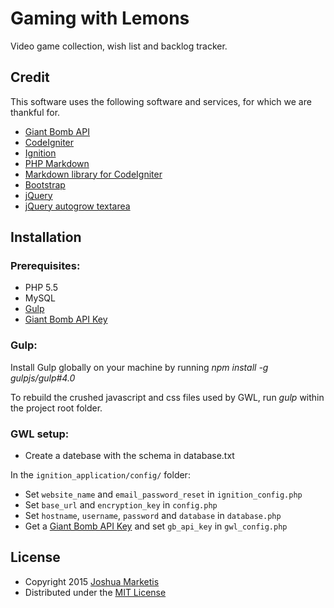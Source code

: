 # Gaming with Lemons

Video game collection, wish list and backlog tracker.

## Credit

This software uses the following software and services, for which we are thankful for.

* [Giant Bomb API](http://www.giantbomb.com/api/)
* [CodeIgniter](http://ellislab.com/codeigniter)
* [Ignition](http://www.ignitionpowered.co.uk/)
* [PHP Markdown](http://michelf.ca/projects/php-markdown/)
* [Markdown library for CodeIgniter](http://blog.gauntface.co.uk/2014/03/17/codeigniter-markdown-libraries-hell/)
* [Bootstrap](http://getbootstrap.com/)
* [jQuery](http://jquery.com/)
* [jQuery autogrow textarea](https://github.com/jaz303/jquery-grab-bag)

## Installation

### Prerequisites:

* PHP 5.5
* MySQL
* [Gulp](https://github.com/gulpjs/gulp)
* [Giant Bomb API Key](http://www.giantbomb.com/api/)

### Gulp:

Install Gulp globally on your machine by running *npm install -g gulpjs/gulp#4.0*

To rebuild the crushed javascript and css files used by GWL, run *gulp* within the project root folder.

### GWL setup:

* Create a datebase with the schema in database.txt

In the `ignition_application/config/` folder:
* Set `website_name` and `email_password_reset` in `ignition_config.php`
* Set `base_url` and `encryption_key` in `config.php`
* Set `hostname`, `username`, `password` and `database` in `database.php`
* Get a [Giant Bomb API Key](http://www.giantbomb.com/api/) and set `gb_api_key` in `gwl_config.php`

## License

* Copyright 2015 [Joshua Marketis](http://www.clidus.com)
* Distributed under the [MIT License](http://creativecommons.org/licenses/MIT/)
